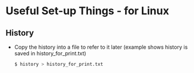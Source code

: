 # Useful Set-up Things - for Linux 

## History 
* Copy the history into a file to refer to it later (example shows history is saved in history_for_print.txt)
    ```bash
    $ history > history_for_print.txt
    ```